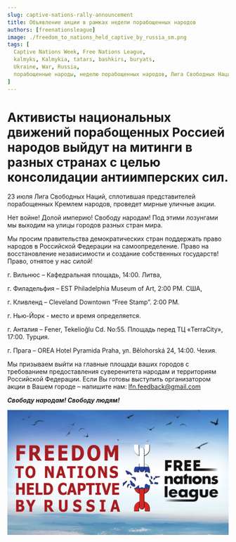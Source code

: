 ```yaml
---
slug: captive-nations-rally-announcement
title: Объявление акции в рамках недели порабощенных народов
authors: [freenationsleague]
image: ./freedom_to_nations_held_captive_by_russia_sm.png
tags: [
  Captive Nations Week, Free Nations League,
  kalmyks, Kalmykia, tatars, bashkirs, buryats,
  Ukraine, War, Russia,
  порабощенные народы, неделю порабощенных народов, Лига Свободных Наций, калмыки, Калмыкия, Украина, Война, Россия
]
---
```


# Активисты национальных движений порабощенных Россией народов выйдут на митинги в разных странах с целью консолидации антиимперских сил.

23 июля Лига Свободных Наций, сплотившая представителей порабощенных Кремлем народов, проведет мирные уличные акции.

Нет войне! Долой империю! Свободу народам! Под этими лозунгами мы выходим на улицы городов разных стран мира.

Мы просим правительства демократических стран поддержать право народов в Российской Федерации на самоопределение. Право на восстановление независимости и создание собственных государств! Право, отнятое у нас силой!

г. Вильнюс – Кафедральная площадь, 14:00. Литва,

г. Филадельфия – EST Philadelphia Museum of Art, 2:00 PM. США,

г. Кливленд – Cleveland Downtown “Free Stamp”. 2:00 PM.

г. Нью-Йорк - место и время определяется.

г. Анталия – Fener, Tekelioğlu Cd. No:55. Площадь перед ТЦ «TerraCity», 17:00. Турция.

г. Прага – OREA Hotel Pyramida Praha, ул. Bělohorská 24, 14:00. Чехия.

Мы призываем выйти на главные площади ваших городов с требованием предоставления суверенитета народам и территориям Российской Федерации. Если Вы готовы выступить организатором акции в Вашем городе – напишите нам: lfn.feedback@gmail.com

***Свободу народам! Свободу людям!***

![Баннер свободу порабощенным народам](./freedom_to_nations_held_captive_by_russia_sm.png)

